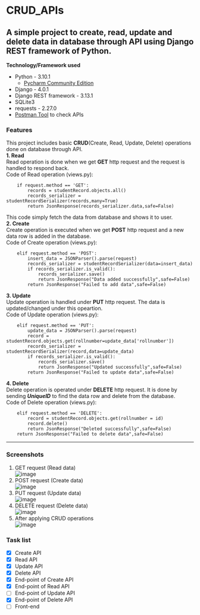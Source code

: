 # CRUD_APIs
A simple project to create, read, update and delete data in database through API using Django REST framework of Python. 
-----
**Technology/Framework used**
* Python - 3.10.1
    - [Pycharm Community Edition](https://www.jetbrains.com/pycharm/download/#section=windows)
* Django - 4.0.1
* Django REST framework - 3.13.1
* SQLite3
* requests - 2.27.0
* [Postman Tool](https://www.postman.com/downloads/) to check APIs

### Features  
This project includes basic **CRUD**(Create, Read, Update, Delete) operations done on database through API.  
**1. Read**  
Read operation is done when we get **GET** http request and the request is handled to respond back.  
Code of Read operation (views.py):
```
    if request.method == 'GET':
        records = studentRecord.objects.all()
        records_serializer = studentRecordSerializer(records,many=True)
        return JsonResponse(records_serializer.data,safe=False)
```  
This code simply fetch the data from database and shows it to user.    
**2. Create**  
Create operation is executed when we get **POST** http request and a new data row is added in the database.  
Code of Create operation (views.py):
```
    elif request.method == 'POST':
        insert_data = JSONParser().parse(request)
        records_serializer = studentRecordSerializer(data=insert_data)
        if records_serializer.is_valid():
            records_serializer.save()
            return JsonResponse("Data added successfully",safe=False)
        return JsonResponse("Failed to add data",safe=False)
```
**3. Update**  
Update operation is handled under **PUT** http request. The data is updated/changed under this opeartion.  
Code of Update operation (views.py):
```
    elif request.method == 'PUT':
        update_data = JSONParser().parse(request)
        record = studentRecord.objects.get(rollnumber=update_data['rollnumber'])
        records_serializer = studentRecordSerializer(record,data=update_data)
        if records_serializer.is_valid():
            records_serializer.save()
            return JsonResponse("Updated successfully",safe=False)
        return JsonResponse("Failed to update data",safe=False)
```  
**4. Delete**  
Delete operation is operated under **DELETE** http request. It is done by sending ___UniqueID___ to find the data row and delete from the database.  
Code of Delete operation (views.py):
```
    elif request.method == 'DELETE':
        record = studentRecord.objects.get(rollnumber = id)
        record.delete()
        return JsonResponse("Deleted successfully",safe=False)
    return JsonResponse("Failed to delete data",safe=False)
```
-----
### Screenshots  
1. GET request (Read data)  
![image](https://user-images.githubusercontent.com/87166314/174583506-dee42b8f-ee2e-41d1-bd99-20bc6b8c49a8.png)  
2. POST request (Create data)  
![image](https://user-images.githubusercontent.com/87166314/174584543-1d232755-f710-4784-a460-cfca6d7d471b.png)  
3. PUT request (Update data)  
![image](https://user-images.githubusercontent.com/87166314/174584958-a4f3474e-61d3-40c9-b6e0-e3f2c1a501be.png)  
4. DELETE request (Delete data)  
![image](https://user-images.githubusercontent.com/87166314/174590810-c024b342-3176-400f-99ad-167fedd2011a.png)  
5. After applying CRUD operations  
![image](https://user-images.githubusercontent.com/87166314/174590983-82504ade-fdbc-481b-a514-1ae9eafd639a.png)  

### Task list  
- [x] Create API
- [x] Read API
- [x] Update API
- [x] Delete API
- [x] End-point of Create API
- [x] End-point of Read API
- [ ] End-point of Update API
- [x] End-point of Delete API
- [ ] Front-end
